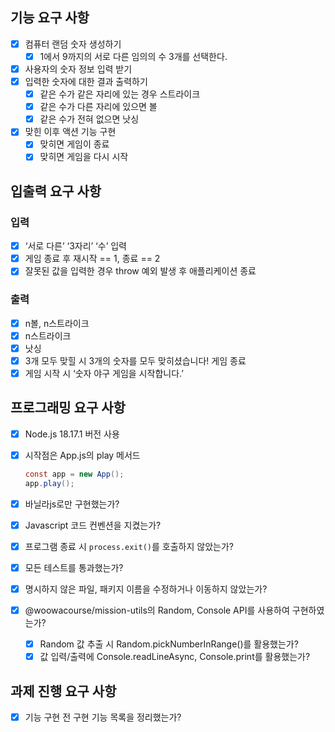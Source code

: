 ## 기능 요구 사항

- [x]  컴퓨터 랜덤 숫자 생성하기
    - [x]  1에서 9까지의 서로 다른 임의의 수 3개를 선택한다.
- [x]  사용자의 숫자 정보 입력 받기
- [x]  입력한 숫자에 대한 결과 출력하기
    - [x]  같은 수가 같은 자리에 있는 경우 스트라이크
    - [x]  같은 수가 다른 자리에 있으면 볼
    - [x]  같은 수가 전혀 없으면 낫싱
- [x]  맞힌 이후 액션 기능 구현
    - [x]  맞히면 게임이 종료
    - [x]  맞히면 게임을 다시 시작

## 입출력 요구 사항

### 입력

- [x]  ‘서로 다른’ ‘3자리’ ‘수’ 입력
- [x]  게임 종료 후 재시작 == 1, 종료 == 2
- [x]  잘못된 값을 입력한 경우 throw 예외 발생 후 애플리케이션 종료

### 출력

- [x]  n볼, n스트라이크
- [x]  n스트라이크
- [x]  낫싱
- [x]  3개 모두 맞힐 시 3개의 숫자를 모두 맞히셨습니다! 게임 종료
- [x]  게임 시작 시 ‘숫자 야구 게임을 시작합니다.’

## 프로그래밍 요구 사항

- [x]  Node.js 18.17.1 버전 사용
- [x]  시작점은 App.js의 play 메서드
    
    ```java
    const app = new App();
    app.play();
    ```
    
- [x]  바닐라js로만 구현했는가?
- [x]  Javascript 코드 컨벤션을 지켰는가?
- [x]  프로그램 종료 시 `process.exit()`를 호출하지 않았는가?
- [x]  모든 테스트를 통과했는가?
- [x]  명시하지 않은 파일, 패키지 이름을 수정하거나 이동하지 않았는가?
- [x]  @woowacourse/mission-utils의 Random, Console API를 사용하여 구현하였는가?
    - [x]  Random 값 추출 시 Random.pickNumberInRange()를 활용했는가?
    - [x]  값 입력/출력에 Console.readLineAsync, Console.print를 활용했는가?

## 과제 진행 요구 사항

- [x]  기능 구현 전 구현 기능 목록을 정리했는가?